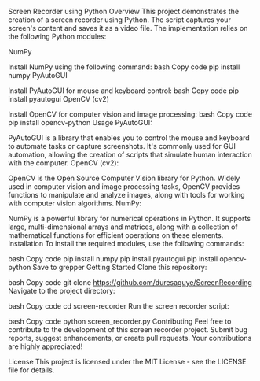 Screen Recorder using Python
Overview
This project demonstrates the creation of a screen recorder using Python. The script captures your screen's content and saves it as a video file. The implementation relies on the following Python modules:

NumPy

Install NumPy using the following command:
bash
Copy code
pip install numpy
PyAutoGUI

Install PyAutoGUI for mouse and keyboard control:
bash
Copy code
pip install pyautogui
OpenCV (cv2)

Install OpenCV for computer vision and image processing:
bash
Copy code
pip install opencv-python
Usage
PyAutoGUI:

PyAutoGUI is a library that enables you to control the mouse and keyboard to automate tasks or capture screenshots. It's commonly used for GUI automation, allowing the creation of scripts that simulate human interaction with the computer.
OpenCV (cv2):

OpenCV is the Open Source Computer Vision library for Python. Widely used in computer vision and image processing tasks, OpenCV provides functions to manipulate and analyze images, along with tools for working with computer vision algorithms.
NumPy:

NumPy is a powerful library for numerical operations in Python. It supports large, multi-dimensional arrays and matrices, along with a collection of mathematical functions for efficient operations on these elements.
Installation
To install the required modules, use the following commands:

bash
Copy code
pip install numpy
pip install pyautogui
pip install opencv-python
Save to grepper
Getting Started
Clone this repository:

bash
Copy code
git clone  https://github.com/duresaguye/ScreenRecording
Navigate to the project directory:

bash
Copy code
cd screen-recorder
Run the screen recorder script:

bash
Copy code
python screen_recorder.py
Contributing
Feel free to contribute to the development of this screen recorder project. Submit bug reports, suggest enhancements, or create pull requests. Your contributions are highly appreciated!

License
This project is licensed under the MIT License - see the LICENSE file for details.
